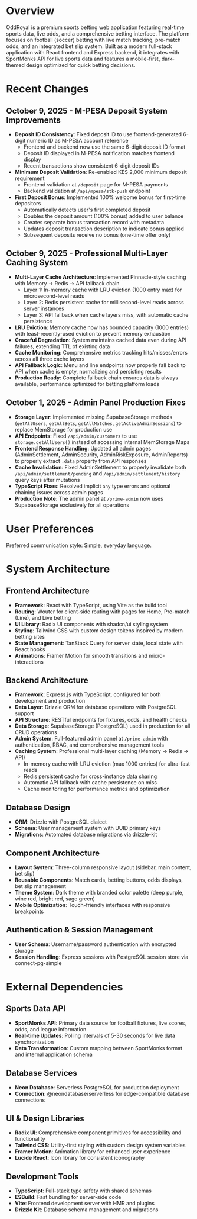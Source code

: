 # Overview

OddRoyal is a premium sports betting web application featuring real-time sports data, live odds, and a comprehensive betting interface. The platform focuses on football (soccer) betting with live match tracking, pre-match odds, and an integrated bet slip system. Built as a modern full-stack application with React frontend and Express backend, it integrates with SportMonks API for live sports data and features a mobile-first, dark-themed design optimized for quick betting decisions.

# Recent Changes

## October 9, 2025 - M-PESA Deposit System Improvements
- **Deposit ID Consistency**: Fixed deposit ID to use frontend-generated 6-digit numeric ID as M-PESA account reference
  - Frontend and backend now use the same 6-digit deposit ID format
  - Deposit ID displayed in M-PESA notification matches frontend display
  - Recent transactions show consistent 6-digit deposit IDs
- **Minimum Deposit Validation**: Re-enabled KES 2,000 minimum deposit requirement
  - Frontend validation at `/deposit` page for M-PESA payments
  - Backend validation at `/api/mpesa/stk-push` endpoint
- **First Deposit Bonus**: Implemented 100% welcome bonus for first-time depositors
  - Automatically detects user's first completed deposit
  - Doubles the deposit amount (100% bonus) added to user balance
  - Creates separate bonus transaction record with metadata
  - Updates deposit transaction description to indicate bonus applied
  - Subsequent deposits receive no bonus (one-time offer only)

## October 9, 2025 - Professional Multi-Layer Caching System
- **Multi-Layer Cache Architecture**: Implemented Pinnacle-style caching with Memory → Redis → API fallback chain
  - Layer 1: In-memory cache with LRU eviction (1000 entry max) for microsecond-level reads
  - Layer 2: Redis persistent cache for millisecond-level reads across server instances
  - Layer 3: API fallback when cache layers miss, with automatic cache persistence
- **LRU Eviction**: Memory cache now has bounded capacity (1000 entries) with least-recently-used eviction to prevent memory exhaustion
- **Graceful Degradation**: System maintains cached data even during API failures, extending TTL of existing data
- **Cache Monitoring**: Comprehensive metrics tracking hits/misses/errors across all three cache layers
- **API Fallback Logic**: Menu and line endpoints now properly fall back to API when cache is empty, normalizing and persisting results
- **Production Ready**: Complete fallback chain ensures data is always available, performance optimized for betting platform loads

## October 1, 2025 - Admin Panel Production Fixes
- **Storage Layer**: Implemented missing SupabaseStorage methods (`getAllUsers`, `getAllBets`, `getAllMatches`, `getActiveAdminSessions`) to replace MemStorage for production use
- **API Endpoints**: Fixed `/api/admin/customers` to use `storage.getAllUsers()` instead of accessing internal MemStorage Maps
- **Frontend Response Handling**: Updated all admin pages (AdminSettlement, AdminSecurity, AdminRiskExposure, AdminReports) to properly extract `.data` property from API responses
- **Cache Invalidation**: Fixed AdminSettlement to properly invalidate both `/api/admin/settlement/pending` and `/api/admin/settlement/history` query keys after mutations
- **TypeScript Fixes**: Resolved implicit `any` type errors and optional chaining issues across admin pages
- **Production Note**: The admin panel at `/prime-admin` now uses SupabaseStorage exclusively for all operations

# User Preferences

Preferred communication style: Simple, everyday language.

# System Architecture

## Frontend Architecture
- **Framework**: React with TypeScript, using Vite as the build tool
- **Routing**: Wouter for client-side routing with pages for Home, Pre-match (Line), and Live betting
- **UI Library**: Radix UI components with shadcn/ui styling system
- **Styling**: Tailwind CSS with custom design tokens inspired by modern betting sites
- **State Management**: TanStack Query for server state, local state with React hooks
- **Animations**: Framer Motion for smooth transitions and micro-interactions

## Backend Architecture  
- **Framework**: Express.js with TypeScript, configured for both development and production
- **Data Layer**: Drizzle ORM for database operations with PostgreSQL support
- **API Structure**: RESTful endpoints for fixtures, odds, and health checks
- **Data Storage**: SupabaseStorage (PostgreSQL) used in production for all CRUD operations
- **Admin System**: Full-featured admin panel at `/prime-admin` with authentication, RBAC, and comprehensive management tools
- **Caching System**: Professional multi-layer caching (Memory → Redis → API)
  - In-memory cache with LRU eviction (max 1000 entries) for ultra-fast reads
  - Redis persistent cache for cross-instance data sharing
  - Automatic API fallback with cache persistence on miss
  - Cache monitoring for performance metrics and optimization

## Database Design
- **ORM**: Drizzle with PostgreSQL dialect
- **Schema**: User management system with UUID primary keys
- **Migrations**: Automated database migrations via drizzle-kit

## Component Architecture
- **Layout System**: Three-column responsive layout (sidebar, main content, bet slip)
- **Reusable Components**: Match cards, betting buttons, odds displays, bet slip management
- **Theme System**: Dark theme with branded color palette (deep purple, wine red, bright red, sage green)
- **Mobile Optimization**: Touch-friendly interfaces with responsive breakpoints

## Authentication & Session Management
- **User Schema**: Username/password authentication with encrypted storage
- **Session Handling**: Express sessions with PostgreSQL session store via connect-pg-simple

# External Dependencies

## Sports Data API
- **SportMonks API**: Primary data source for football fixtures, live scores, odds, and league information
- **Real-time Updates**: Polling intervals of 5-30 seconds for live data synchronization
- **Data Transformation**: Custom mapping between SportMonks format and internal application schema

## Database Services
- **Neon Database**: Serverless PostgreSQL for production deployment
- **Connection**: @neondatabase/serverless for edge-compatible database connections

## UI & Design Libraries
- **Radix UI**: Comprehensive component primitives for accessibility and functionality
- **Tailwind CSS**: Utility-first styling with custom design system variables
- **Framer Motion**: Animation library for enhanced user experience
- **Lucide React**: Icon library for consistent iconography

## Development Tools
- **TypeScript**: Full-stack type safety with shared schemas
- **ESBuild**: Fast bundling for server-side code
- **Vite**: Frontend development server with HMR and plugins
- **Drizzle Kit**: Database schema management and migrations